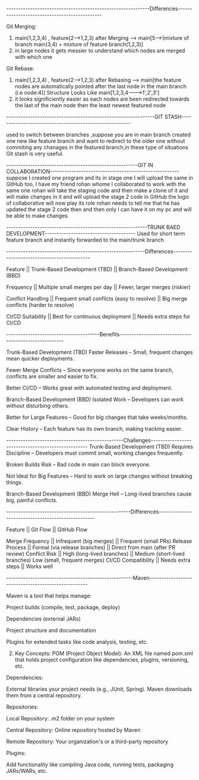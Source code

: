 

------------------------------------------------------------Differences----------------------------------------------

Git Merging:
1) main(1,2,3,4) , feature(2-->1,2,3) 
   after Merging --> main[5-->(mixture of branch main(3,4) + mixture of feature branch(1,2,3)]
2) in large nodes it gets messier to understand which nodes are merged with which one


Git Rebase:
1) main(1,2,3,4) , feature(2-->1,2,3) 
   after Rebasing --> main[the feature nodes are automatically pointed after the last node in the main branch (i.e node:4)]
Structure Looks Like  main[1,2,3,4--->1',2',3']
2) it looks significiently easier as each nodes are been redirected towards the last of the main node then the least newest featured node



--------------------------------------------------------------GIT STASH--------------------------------------------------------

used  to switch between branches ,suppose you are in main branch created one new like feature branch and want to redirect to the older one without commiting any chanages in the featured branch,in these type of situations Git stash is very useful.



-------------------------------------------------------GIT IN COLLABORATION------------------------------------------------------
suppose I created one program and its in stage one I will upload the same in GitHub too,
I have my friend rohan whome I collaborated to work with the same one 
rohan will take the staging code and then make a clone of it and will make changes in it and will upload the stage 2 code in GitHub
the logic of collaborative will now play its role rohan needs to tell me that he has updated the stage 2 code then and then only I can have it on my pc and will be able to make changes


-----------------------------------------------------------TRUNK BAED DEVELOPMENT--------------------------------------
Used for short term feature branch and instantly forwarded to the main/trunk branch





----------------------------------------------------------Differences-------------------------------------------


  Feature           ||	Trunk-Based Development (TBD)	               ||  Branch-Based Development (BBD)

   Frequency        ||	Multiple small merges per day	               ||  Fewer, larger merges (riskier)

 Conflict Handling  ||     Frequent small conflicts (easy to resolve)  ||	Big merge conflicts (harder to resolve)

 CI/CD Suitability  ||	Best for continuous deployment	               ||   Needs extra steps for CI/CD




---------------------------------------Benefits------------------------------------------------------

Trunk-Based Development (TBD) 
Faster Releases – Small, frequent changes mean quicker deployments.

Fewer Merge Conflicts – Since everyone works on the same branch, conflicts are smaller and easier to fix.

Better CI/CD – Works great with automated testing and deployment.

Branch-Based Development (BBD) 
Isolated Work – Developers can work without disturbing others.

Better for Large Features – Good for big changes that take weeks/months.

Clear History – Each feature has its own branch, making tracking easier.

-------------------------------------------------Challenges---------------------------------------------------
Trunk-Based Development (TBD) 
Requires Discipline – Developers must commit small, working changes frequently.

Broken Builds Risk – Bad code in main can block everyone.

Not Ideal for Big Features – Hard to work on large changes without breaking things.

Branch-Based Development (BBD) 
Merge Hell – Long-lived branches cause big, painful conflicts.


----------------------------------------------------Differences---------------------------------------------------

Feature             ||	Git Flow	               ||          GitHub Flow

Merge Frequency	    ||  Infrequent (big merges)        ||         Frequent (small PRs)
Release Process     ||	Formal (via release branches)  ||        Direct from main (after PR review)	
Conflict Risk       ||	High (long-lived branches)     ||	 Medium (short-lived branches)	Low (small, frequent merges)
CI/CD Compatibility ||	Needs extra steps	       ||        Works well


-----------------------------------------------------Maven----------------------------------------------------

Maven is a tool that helps manage:

Project builds (compile, test, package, deploy)

Dependencies (external JARs)

Project structure and documentation

Plugins for extended tasks like code analysis, testing, etc.

2. Key Concepts:
POM (Project Object Model):
An XML file named pom.xml that holds project configuration like dependencies, plugins, versioning, etc.



Dependencies:


External libraries your project needs (e.g., JUnit, Spring). Maven downloads them from a central repository.

Repositories:

Local Repository: .m2 folder on your system

Central Repository: Online repository hosted by Maven

Remote Repository: Your organization's or a third-party repository



Plugins:


Add functionality like compiling Java code, running tests, packaging JARs/WARs, etc.














